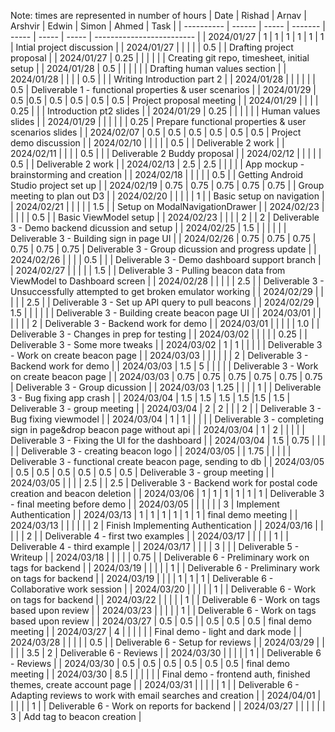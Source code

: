 Note: times are represented in number of hours
| Date       | Rishad | Arnav | Arshvir | Edwin | Simon | Ahmed | Task                      |
| ---------- | ------ | ----- | ------- | ----- | ----- | ----- | ------------------------- |
| 2024/01/27 | 1      | 1     | 1       | 1     | 1     | 1     | Intial project discussion |
| 2024/01/27 |        |       |         |       | 0.5   |       | Drafting project proposal |
| 2024/01/27 | 0.25   |       |         |       |       |       | Creating git repo, timesheet, initial setup |
| 2024/01/28 | 0.5    |       |         |       |       |       | Drafting human values section |
| 2024/01/28 |        |       |         | 0.5   |       |       | Writing Introduction part 2 |
| 2024/01/28 |        |       |         |       |       | 0.5   | Deliverable 1 - functional properties & user scenarios |
| 2024/01/29 | 0.5    |0.5    | 0.5     | 0.5   | 0.5   | 0.5   | Project proposal meeting |
| 2024/01/29 |        |       |         | 0.25  |       |       | Introduction pt2 slides |
| 2024/01/29 | 0.25   |       |         |       |       |       | Human values slides |
| 2024/01/29 |        |       |         |       |       | 0.25  | Prepare functional properties & user scenarios slides |
| 2024/02/07 | 0.5    | 0.5   | 0.5     |  0.5  | 0.5   | 0.5   | Project demo discussion |
| 2024/02/10 |        |       |         |       | 0.5   |       | Deliverable 2 work        |
| 2024/02/11 |        |       |         |  0.5  |       |       | Deliverable 2 Buddy proposal |
| 2024/02/12 |        |       |         |       | 0.5   |       | Deliverable 2 work        |
| 2024/02/13 | 2.5    | 2.5   |         |       |       |       | App mockup - brainstorming and creation  |
| 2024/02/18 |        |       |         |       | 0.5   |       | Getting Android Studio project set up |
| 2024/02/19 | 0.75   | 0.75  | 0.75    | 0.75  | 0.75  |       | Group meeting to plan out D3 |
| 2024/02/20 |        |       |         |       | 1     |       | Basic setup on navigation |
| 2024/02/21 |        |       |         |       | 1.5   |       | Setup on ModalNavigationDrawer |
| 2024/02/23 |        |       |         |       | 0.5   |       | Basic ViewModel setup |
| 2024/02/23 |        |       |         | 2     |       | 2     | Deliverable 3 - Demo backend dicussion and setup |
| 2024/02/25 |  1.5   |       |         |       |       |       | Deliverable 3 - Building sign in page UI |
| 2024/02/26 | 0.75   | 0.75  | 0.75    | 0.75  | 0.75  | 0.75  | Deliverable 3 - Group dicussion and progress update |
| 2024/02/26 |        |       |         | 0.5   |       |       | Deliverable 3 - Demo dashboard support branch |
| 2024/02/27 |        |       |         |       | 1.5   |       | Deliverable 3 - Pulling beacon data from ViewModel to Dashboard screen |
| 2024/02/28 |        |       |         |       | 2.5   |       | Deliverable 3 - Unsuccessfully attempted to get broken emulator working |
| 2024/02/29 |        |       |         |       | 2.5   |       | Deliverable 3 - Set up API query to pull beacons |
| 2024/02/29 |  1.5   |       |         |       |       |       | Deliverable 3 - Building create beacon page UI |
| 2024/03/01 |        |       |         |       |       |   2   | Deliverable 3 - Backend work for demo |
| 2024/03/01 |        |       |         |       | 1.0   |       | Deliverable 3 - Changes in prep for testing |
| 2024/03/02 |        |       |         |       | 0.25  |       | Deliverable 3 - Some more tweaks |
| 2024/03/02 |  1     |   1   |         |       |       |       | Deliverable 3 - Work on create beacon page |
| 2024/03/03 |        |       |         |       |       |   2   | Deliverable 3 - Backend work for demo |
| 2024/03/03 |  1.5   |   5   |         |       |       |       | Deliverable 3 - Work on create beacon page |
| 2024/03/03 | 0.75   | 0.75  | 0.75    | 0.75  | 0.75  | 0.75  | Deliverable 3 - Group dicussion |
| 2024/03/03 |  1.25  |       |         |       |  1    |       | Deliverable 3 - Bug fixing app crash |
| 2024/03/04 |  1.5   | 1.5   | 1.5     |  1.5  |1.5    | 1.5   | Deliverable 3 - group meeting |
| 2024/03/04 |  2     | 2     |         |       | 2     |       | Deliverable 3 - Bug fixing viewmodel |
| 2024/03/04 |  1     | 1     |         |       |       |       | Deliverable 3 - completing sign in page&drop beacon page without api |
| 2024/03/04 |  1     | 2     |         |       |       |       | Deliverable 3 - Fixing the UI for the dashboard |
| 2024/03/04 |  1.5   | 0.75  |         |       |       |       | Deliverable 3 - creating beacon logo |
| 2024/03/05 |        | 1.75  |         |       |       |       | Deliverable 3 - functional create beacon page, sending to db |
| 2024/03/05 |  0.5   | 0.5   | 0.5     |  0.5  |  0.5  |   0.5 | Deliverable 3 - group meeting |
| 2024/03/05 |        |       |         |  2.5  |       |   2.5 | Deliverable 3 - Backend work for postal code creation and beacon deletion |
| 2024/03/06 |   1    |  1    |  1      |  1    |  1    |   1   | Deliverable 3 - final meeting before demo |
| 2024/03/05 |        |       |         |       |       |   3   | Implement Authentication |
| 2024/03/13 |   1    |  1    |  1      |  1    |  1    |   1   | final demo meeting |
| 2024/03/13 |        |       |         |       |       |   2   | Finish Implementing Authentication |
| 2024/03/16 |        |       |         |       |  2    |       | Deliverable 4 - first two examples |
| 2024/03/17 |        |       |         |       |  1    |       | Deliverable 4 - third example |
| 2024/03/17 |        |       |         |  3    |       |       | Deliverable 5 - Writeup |
| 2024/03/18 |        |       |         |       | 0.75  |       | Deliverable 6 - Preliminary work on tags for backend |
| 2024/03/19 |        |       |         |       |  1    |       | Deliverable 6 - Preliminary work on tags for backend |
| 2024/03/19 |        |       |         |  1    |  1    |   1   | Deliverable 6 - Collaborative work session |
| 2024/03/20 |        |       |         |       |  1    |       | Deliverable 6 - Work on tags for backend |
| 2024/03/22 |        |       |         |       |  1    |       | Deliverable 6 - Work on tags based upon review |
| 2024/03/23 |        |       |         |       |  1    |       | Deliverable 6 - Work on tags based upon review |
| 2024/03/27 |  0.5   |   0.5 |         |  0.5  |  0.5  | 0.5   | final demo meeting |
| 2024/03/27 |  4     |       |         |       |       |       | Final demo - light and dark mode |
| 2024/03/28 |        |       |         |       |  0.5  |       | Deliverable 6 - Setup for reviews |
| 2024/03/29 |        |       |         |       |  3.5  |   2   | Deliverable 6 - Reviews |
| 2024/03/30 |        |       |         |       |  1    |       | Deliverable 6 - Reviews |
| 2024/03/30 |  0.5   |   0.5 |  0.5    |  0.5  |  0.5  | 0.5   | final demo meeting |
| 2024/03/30 |  8.5   |       |         |       |       |       | Final demo - frontend auth, finished themes, create account page |
| 2024/03/31 |        |       |         |       |  1    |       | Deliverable 6 - Adapting reviews to work with email searches and creation |
| 2024/04/01 |        |       |         |       |  1    |       | Deliverable 6 - Work on reports for backend |
| 2024/03/27 |        |       |         |       |       |   3   | Add tag to beacon creation |
